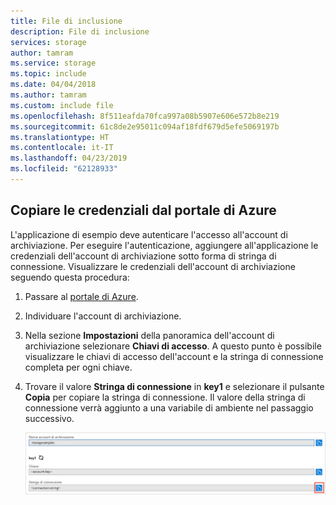 ```yaml
---
title: File di inclusione
description: File di inclusione
services: storage
author: tamram
ms.service: storage
ms.topic: include
ms.date: 04/04/2018
ms.author: tamram
ms.custom: include file
ms.openlocfilehash: 8f511eafda70fca997a08b5907e606e572b8e219
ms.sourcegitcommit: 61c8de2e95011c094af18fdf679d5efe5069197b
ms.translationtype: HT
ms.contentlocale: it-IT
ms.lasthandoff: 04/23/2019
ms.locfileid: "62128933"
---
```

## <a name="copy-your-credentials-from-the-azure-portal"></a>Copiare le credenziali dal portale di Azure

L'applicazione di esempio deve autenticare l'accesso all'account di archiviazione. Per eseguire l'autenticazione, aggiungere all'applicazione le credenziali dell'account di archiviazione sotto forma di stringa di connessione. Visualizzare le credenziali dell'account di archiviazione seguendo questa procedura:

1. Passare al [portale di Azure](https://portal.azure.com).
2. Individuare l'account di archiviazione.
3. Nella sezione **Impostazioni** della panoramica dell'account di archiviazione selezionare **Chiavi di accesso**. A questo punto è possibile visualizzare le chiavi di accesso dell'account e la stringa di connessione completa per ogni chiave.   
4. Trovare il valore **Stringa di connessione** in **key1** e selezionare il pulsante **Copia** per copiare la stringa di connessione. Il valore della stringa di connessione verrà aggiunto a una variabile di ambiente nel passaggio successivo.

    ![Screenshot che mostra come copiare una stringa di connessione dal portale di Azure](media/storage-copy-connection-string-portal/portal-connection-string.png)
